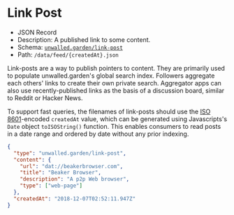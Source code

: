 # Link Post

 - JSON Record
 - Description: A published link to some content.
 - Schema: [`unwalled.garden/link-post`](./link-post.json)
 - Path: `/data/feed/{createdAt}.json`

Link-posts are a way to publish pointers to content. They are primarily used to populate unwalled.garden's global search index. Followers aggregate each others' links to create their own private search. Aggregator apps can also use recently-published links as the basis of a discussion board, similar to Reddit or Hacker News.

To support fast queries, the filenames of link-posts should use the [ISO 8601](https://tools.ietf.org/html/rfc3339)-encoded `createdAt` value, which can be generated using Javascripts's `Date` object `toISOString()` function. This enables consumers to read posts in a date range and ordered by date without any prior indexing.

```json
{
  "type": "unwalled.garden/link-post",
  "content": {
    "url": "dat://beakerbrowser.com",
    "title": "Beaker Browser",
    "description": "A p2p Web browser",
    "type": ["web-page"]
  },
  "createdAt": "2018-12-07T02:52:11.947Z"
}
```
